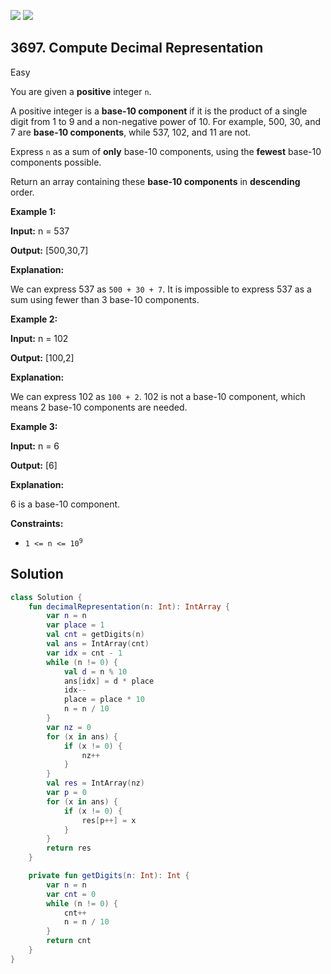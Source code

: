 [![](https://img.shields.io/github/stars/javadev/LeetCode-in-Kotlin?label=Stars&style=flat-square)](https://github.com/javadev/LeetCode-in-Kotlin)
[![](https://img.shields.io/github/forks/javadev/LeetCode-in-Kotlin?label=Fork%20me%20on%20GitHub%20&style=flat-square)](https://github.com/javadev/LeetCode-in-Kotlin/fork)

## 3697\. Compute Decimal Representation

Easy

You are given a **positive** integer `n`.

A positive integer is a **base-10 component** if it is the product of a single digit from 1 to 9 and a non-negative power of 10. For example, 500, 30, and 7 are **base-10 components**, while 537, 102, and 11 are not.

Express `n` as a sum of **only** base-10 components, using the **fewest** base-10 components possible.

Return an array containing these **base-10 components** in **descending** order.

**Example 1:**

**Input:** n = 537

**Output:** [500,30,7]

**Explanation:**

We can express 537 as `500 + 30 + 7`. It is impossible to express 537 as a sum using fewer than 3 base-10 components.

**Example 2:**

**Input:** n = 102

**Output:** [100,2]

**Explanation:**

We can express 102 as `100 + 2`. 102 is not a base-10 component, which means 2 base-10 components are needed.

**Example 3:**

**Input:** n = 6

**Output:** [6]

**Explanation:**

6 is a base-10 component.

**Constraints:**

*   <code>1 <= n <= 10<sup>9</sup></code>

## Solution

```kotlin
class Solution {
    fun decimalRepresentation(n: Int): IntArray {
        var n = n
        var place = 1
        val cnt = getDigits(n)
        val ans = IntArray(cnt)
        var idx = cnt - 1
        while (n != 0) {
            val d = n % 10
            ans[idx] = d * place
            idx--
            place = place * 10
            n = n / 10
        }
        var nz = 0
        for (x in ans) {
            if (x != 0) {
                nz++
            }
        }
        val res = IntArray(nz)
        var p = 0
        for (x in ans) {
            if (x != 0) {
                res[p++] = x
            }
        }
        return res
    }

    private fun getDigits(n: Int): Int {
        var n = n
        var cnt = 0
        while (n != 0) {
            cnt++
            n = n / 10
        }
        return cnt
    }
}
```